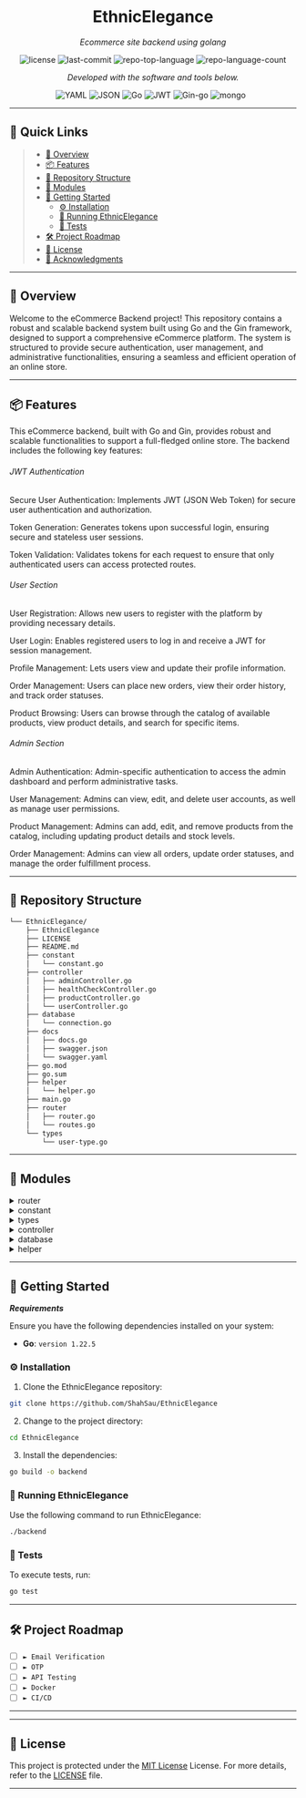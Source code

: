 <p align="center">
  <h1 align="center">EthnicElegance</h1>
</p>
<p align="center">
    <em>Ecommerce site backend using golang</em>
</p>
<p align="center">
	<img src="https://img.shields.io/github/license/ShahSau/EthnicElegance?style=flat&color=0080ff" alt="license">
	<img src="https://img.shields.io/github/last-commit/ShahSau/EthnicElegance?style=flat&logo=git&logoColor=white&color=0080ff" alt="last-commit">
	<img src="https://img.shields.io/github/languages/top/ShahSau/EthnicElegance?style=flat&color=0080ff" alt="repo-top-language">
	<img src="https://img.shields.io/github/languages/count/ShahSau/EthnicElegance?style=flat&color=0080ff" alt="repo-language-count">
<p>
<p align="center">
		<em>Developed with the software and tools below.</em>
</p>
<p align="center">
	<img src="https://img.shields.io/badge/YAML-CB171E.svg?style=flat&logo=YAML&logoColor=white" alt="YAML">
	<img src="https://img.shields.io/badge/JSON-000000.svg?style=flat&logo=JSON&logoColor=white" alt="JSON">
	<img src="https://img.shields.io/badge/Go-00ADD8.svg?style=flat&logo=Go&logoColor=white" alt="Go">
	<img src="https://img.shields.io/badge/JWT-000000?style=flat&logo=Go&logoColor=white" alt="JWT">
        <img src="https://img.shields.io/badge/Gin-black?style=flat&logo=Go&logoColor=white" alt="Gin-go">
	<img src="https://img.shields.io/badge/MongoDB-4EA94B?style=flat&logo=mongodb&logoColor=white" alt="mongo">&nbsp;&nbsp;	
</p>
<hr>

## 🔗 Quick Links

> - [📍 Overview](#-overview)
> - [📦 Features](#-features)
> - [📂 Repository Structure](#-repository-structure)
> - [🧩 Modules](#-modules)
> - [🚀 Getting Started](#-getting-started)
>   - [⚙️ Installation](#️-installation)
>   - [🤖 Running EthnicElegance](#-running-EthnicElegance)
>   - [🧪 Tests](#-tests)
> - [🛠 Project Roadmap](#-project-roadmap)
> - [📄 License](#-license)
> - [👏 Acknowledgments](#-acknowledgments)

---

## 📍 Overview

Welcome to the eCommerce Backend project! This repository contains a robust and scalable backend system built using Go and the Gin framework, designed to support a comprehensive eCommerce platform. The system is structured to provide secure authentication, user management, and administrative functionalities, ensuring a seamless and efficient operation of an online store.

---

## 📦 Features
This eCommerce backend, built with Go and Gin, provides robust and scalable functionalities to support a full-fledged online store. The backend includes the following key features:

<h6>JWT Authentication</h6>
<p>Secure User Authentication:
Implements JWT (JSON Web Token) for secure user authentication and authorization.</p>
</p>Token Generation:
Generates tokens upon successful login, ensuring secure and stateless user sessions.</p>
<p>Token Validation:
Validates tokens for each request to ensure that only authenticated users can access protected routes.</p>

<h6>User Section</h6>
<p>User Registration: Allows new users to register with the platform by providing necessary details.</p>
<p>User Login: Enables registered users to log in and receive a JWT for session management.</p>
<p>Profile Management: Lets users view and update their profile information.</p>
<p>Order Management: Users can place new orders, view their order history, and track order statuses.</p>
<p>Product Browsing: Users can browse through the catalog of available products, view product details, and search for specific items.</p>

<h6>Admin Section</h6>
<p>Admin Authentication: Admin-specific authentication to access the admin dashboard and perform administrative tasks.</p>
<p>User Management: Admins can view, edit, and delete user accounts, as well as manage user permissions.</p>
<p>Product Management: Admins can add, edit, and remove products from the catalog, including updating product details and stock levels.</p>
<p>Order Management: Admins can view all orders, update order statuses, and manage the order fulfillment process.</p>

---

## 📂 Repository Structure

```sh
└── EthnicElegance/
    ├── EthnicElegance
    ├── LICENSE
    ├── README.md
    ├── constant
    │   └── constant.go
    ├── controller
    │   ├── adminController.go
    │   ├── healthCheckController.go
    │   ├── productController.go
    │   └── userController.go
    ├── database
    │   └── connection.go
    ├── docs
    │   ├── docs.go
    │   ├── swagger.json
    │   └── swagger.yaml
    ├── go.mod
    ├── go.sum
    ├── helper
    │   └── helper.go
    ├── main.go
    ├── router
    │   ├── router.go
    │   └── routes.go
    └── types
        └── user-type.go
```

---

## 🧩 Modules

<details closed><summary>router</summary>

| File                                                                                | Summary                                      |
| ---                                                                                 | ---                                          |
| [routes.go](https://github.com/ShahSau/EthnicElegance/blob/master/router/routes.go) | All the routes of the project                |
| [router.go](https://github.com/ShahSau/EthnicElegance/blob/master/router/router.go) | Grouping, and creating common function for the routes |

</details>

<details closed><summary>constant</summary>

| File                                                                                      | Summary                                          |
| ---                                                                                       | ---                                              |
| [constant.go](https://github.com/ShahSau/EthnicElegance/blob/master/constant/constant.go) | variables like collection name, erroe messages of the whole project |

</details>

<details closed><summary>types</summary>

| File                                                                                     | Summary                                        |
| ---                                                                                      | ---                                            |
| [user-type.go](https://github.com/ShahSau/EthnicElegance/blob/master/types/user-type.go) |All the types of the whole project |

</details>

<details closed><summary>controller</summary>

| File                                                                                                                  | Summary                                                         |
| ---                                                                                                                   | ---                                                             |
| [productController.go](https://github.com/ShahSau/EthnicElegance/blob/master/controller/productController.go)         | Product routes controllers    |
| [adminController.go](https://github.com/ShahSau/EthnicElegance/blob/master/controller/adminController.go)             | Admin routes controllers     |
| [userController.go](https://github.com/ShahSau/EthnicElegance/blob/master/controller/userController.go)               | users routes controllers     |
| [healthCheckController.go](https://github.com/ShahSau/EthnicElegance/blob/master/controller/healthCheckController.go) | health check route controller |

</details>

<details closed><summary>database</summary>

| File                                                                                          | Summary                                            |
| ---                                                                                           | ---                                                |
| [connection.go](https://github.com/ShahSau/EthnicElegance/blob/master/database/connection.go) | Functions to connect and get collletion from database |

</details>

<details closed><summary>helper</summary>

| File                                                                                | Summary                                      |
| ---                                                                                 | ---                                          |
| [helper.go](https://github.com/ShahSau/EthnicElegance/blob/master/helper/helper.go) | Helper functions |

</details>

---

## 🚀 Getting Started

***Requirements***

Ensure you have the following dependencies installed on your system:

* **Go**: `version 1.22.5`

### ⚙️ Installation

1. Clone the EthnicElegance repository:

```sh
git clone https://github.com/ShahSau/EthnicElegance
```

2. Change to the project directory:

```sh
cd EthnicElegance
```

3. Install the dependencies:

```sh
go build -o backend
```

### 🤖 Running EthnicElegance

Use the following command to run EthnicElegance:

```sh
./backend
```

### 🧪 Tests

To execute tests, run:

```sh
go test
```

---

## 🛠 Project Roadmap

- [ ] `► Email Verification`
- [ ] `► OTP`
- [ ] `► API Testing`
- [ ] `► Docker`
- [ ] `► CI/CD`

---



---
## 📄 License

This project is protected under the [MIT License](https://choosealicense.com/licenses/mit) License. For more details, refer to the [LICENSE](https://choosealicense.com/licenses/mit) file.

---
